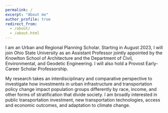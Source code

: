 ```yaml
---
permalink: /
excerpt: "About me"
author_profile: true
redirect_from: 
  - /about/
  - /about.html
---
```


I am an Urban and Regional Planning Scholar. Starting in August 2023, I will join Ohio State University as an Assistant Professor jointly appointed by the Knowlton School of Architecture and the Department of Civil, Environmental, and Geodetic Engineering. I will also hold a Provost Early-Career Scholar Professorship. 

My research takes an interdisciplinary and comparative perspective to investigate how investments in urban infrastructure and transportation policy change impact population groups differently by race, income, and other forms of stratification that divide society. I am broadly interested in public transportation investment, new transportation technologies, access and economic outcomes, and adaptation to climate change.
